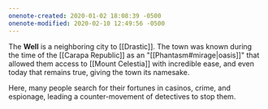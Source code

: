 ```yaml
---
onenote-created: 2020-01-02 18:08:39 -0500
onenote-modified: 2020-02-10 12:49:56 -0500
---
```


The **Well** is a neighboring city to [[Drastic]]. The town was known during the time of the [[Carapa Republic]] as an "[[Phantasm#mirage|oasis]]" that allowed them access to [[Mount Celestia]] with incredible ease, and even today that remains true, giving the town its namesake.

Here, many people search for their fortunes in casinos, crime, and espionage, leading a counter-movement of detectives to stop them.
